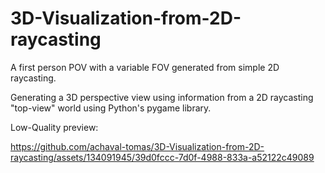 # 3D-Visualization-from-2D-raycasting
A first person POV with a variable FOV generated from simple 2D raycasting.

Generating a 3D perspective view using information from a 2D raycasting "top-view" world using Python's pygame library.

Low-Quality preview:

https://github.com/achaval-tomas/3D-Visualization-from-2D-raycasting/assets/134091945/39d0fccc-7d0f-4988-833a-a52122c49089

